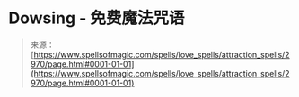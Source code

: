 <!--yml

category: 未分类

date: 2024-06-12 18:36:42

-->

# Dowsing - 免费魔法咒语

> 来源：[https://www.spellsofmagic.com/spells/love_spells/attraction_spells/2970/page.html#0001-01-01](https://www.spellsofmagic.com/spells/love_spells/attraction_spells/2970/page.html#0001-01-01)
